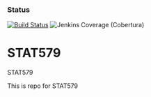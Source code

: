 ### Status
[![Build Status](https://travis-ci.com/urmi-21/STAT579.png)](https://travis-ci.com/urmi-21/STAT579)
![Jenkins Coverage (Cobertura)](https://img.shields.io/jenkins/c/https/jenkins.qa.ubuntu.com/view/Utopic/view/All/job/address-book-service-utopic-i386-ci.svg)

# STAT579
STAT579

This is repo for STAT579
